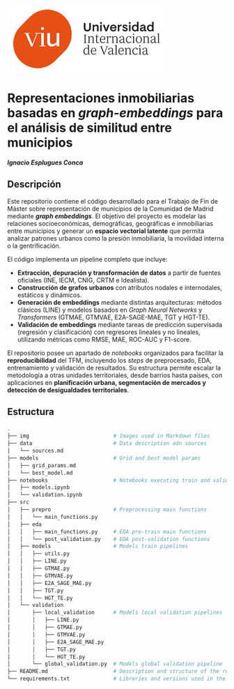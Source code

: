 
</div>
  <img src="./img/Logo_VIU.png" alt="Logo VIU" style="max-width:100%; height:auto;">
</div>

# Representaciones inmobiliarias basadas en _graph-embeddings_ para el análisis de similitud entre municipios
#### _Ignacio Esplugues Conca_

## Descripción

Este repositorio contiene el código desarrollado para el Trabajo de Fin de Máster sobre representación de municipios de la Comunidad de Madrid mediante **_graph embeddings_**. El objetivo del proyecto es modelar las relaciones socioeconómicas, demográficas, geográficas e inmobiliarias entre municipios y generar un **espacio vectorial latente** que permita analizar patrones urbanos como la presión inmobiliaria, la movilidad interna o la gentrificación.

El código implementa un pipeline completo que incluye:

* **Extracción, depuración y transformación de datos** a partir de fuentes oficiales (INE, IECM, CNIG, CRTM e Idealista).
* **Construcción de grafos urbanos** con atributos nodales e internodales, estáticos y dinámicos.
* **Generación de embeddings** mediante distintas arquitecturas: métodos clásicos (LINE) y modelos basados en *Graph Neural Networks* y *Transformers* (GTMAE, GTMVAE, E2A-SAGE-MAE, TGT y HGT-TE).
* **Validación de embeddings** mediante tareas de predicción supervisada (regresión y clasificación) con regresores lineales y no lineales, utilizando métricas como RMSE, MAE, ROC-AUC y F1-score.

El repositorio posee un apartado de *notebooks* organizados para facilitar la **reproducibilidad** del TFM, incluyendo los *steps* de preprocesado, EDA, entrenamiento y validación de resultados. Su estructura permite escalar la metodología a otras unidades territoriales, desde barrios hasta países, con aplicaciones en **planificación urbana, segmentación de mercados y detección de desigualdades territoriales**.


## Estructura

```sh
.
├── img                           # Images used in Markdown files
├── data                          # Data description adn sources
│   └── sources.md
├── models                        # Grid and best model params
│   ├── grid_params.md
│   └── best_model.md
├── notebooks                     # Notebooks executing train and validation code
│   ├── models.ipynb
│   └── validation.ipynb
├── src
│   ├── prepro                    # Preprocessing main functions
│   │   └── main_functions.py
│   ├── eda                  
│   │   ├── main_functions.py     # EDA pre-train main functions
│   │   └── post_validation.py    # EDA post-validation functions
│   ├── models                    # Models train pipelines
│   │   ├── utils.py
│   │   ├── LINE.py
│   │   ├── GTMAE.py
│   │   ├── GTMVAE.py
│   │   ├── E2A_SAGE_MAE.py
│   │   ├── TGT.py
│   │   └── HGT_TE.py
│   └── validation
│       ├── local_validation      # Models local validation pipelines
│       │   ├── LINE.py
│       │   ├── GTMAE.py
│       │   ├── GTMVAE.py
│       │   ├── E2A_SAGE_MAE.py
│       │   ├── TGT.py
│       │   └── HGT_TE.py
│       └── global_validation.py  # Models global validation pipeline
├── README.md                     # Description and structure of the repository
└── requirements.txt              # Libreries and versions used in the project
```
